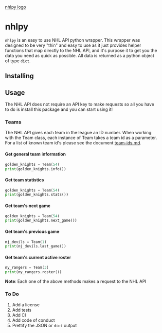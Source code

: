 [nhlpy logo](nhlpy/other/pictures/nhlpy.png)

# nhlpy
`nhlpy` is an easy to use NHL API python wrapper. This wrapper was designed to be very "thin" and easy to use as it just provides helper functions that map directly to the NHL API, and it's purpose it to get you the data you need as quick as possible. 
All data is returned as a python object of type `dict`. 

## Installing

## Usage

The NHL API does not require an API key to make requests so all you have to do is install this package and you can start using it!

### Teams 
The NHL API gives each team in the league an ID number. When working with the Team class, each instance of Team
takes a team id as a parameter. For a list of known team id's please see the document [team-ids.md](https://google.com).

#### Get general team information
```python
golden_knights = Team(54)
print(golden_knights.info())
```

#### Get team statistics
```python
golden_knights = Team(54)
print(golden_knights.stats())
```

#### Get team's next game
```python
golden_knights = Team(54)
print(golden_knights.next_game())
```

#### Get team's previous game
```python
nj_devils = Team(1)
print(nj_devils.last_game())
```

#### Get team's current active roster
```python
ny_rangers = Team(3)
print(ny_rangers.roster())
```

__Note__: Each one of the above methods makes a request to the NHL API



### To Do
1. Add a license
2. Add tests
3. Add CI
4. Add code of conduct
5. Prettify the JSON or `dict` output 



